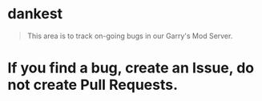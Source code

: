 # dankest
> This area is to track on-going bugs in our Garry's Mod Server.
# If you find a bug, create an Issue, do not create Pull Requests.
